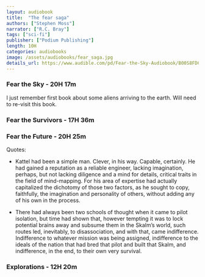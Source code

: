 ```yaml
---
layout: audiobook
title:  "The fear saga"
authors: ["Stephen Moss"]
narrator: ["R.C. Bray"]
tags: ["sci-fi"]
publisher: ["Podium Publishing"]
length: 10H
categories: audiobooks
image: /assets/audiobooks/fear_saga.jpg
details_url: https://www.audible.com/pd/Fear-the-Sky-Audiobook/B00S8FDCTK
---
```


### Fear the Sky - 20H 17m
I just remember first book about some aliens arriving to the earth. Will need to re-visit this book.

### Fear the Survivors - 17H 36m
### Fear the Future - 20H 25m

Quotes:
* Kattel had been a simple man. Clever, in his way. Capable, certainly. He had gained a reputation as a reliable engineer, lacking imagination, perhaps, but not lacking diligence and a mind for details, critical traits in the field of mind-mapping. For his area of expertise had actually capitalized the dichotomy of those two factors, as he sought to copy, faithfully, the imagination and personality of others, without adding any of his own in the process.

* There had always been two schools of thought when it came to pilot isolation, but time had shown that, however tempting it was to lock potential brains away and subsume them in the Skalm’s world, such routes led, inevitably, to disassociation, and with that, came indifference. Indifference to whatever mission was being assigned, indifference to the ideals of the nation that had bred that pilot and built that Skalm, and indifference, in the end, to their own very survival.

### Explorations - 12H 20m